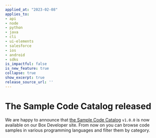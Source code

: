 ```yaml
---
applied_at: "2023-02-08"
applies_to: 
- api
- node
- python
- java
- cli
- ui-elements
- salesforce
- ios
- android
- sdks
is_impactful: false
is_new_feature: true
collapse: true
show_excerpt: true
release_source_url: ''
---
```


# The Sample Code Catalog released

We are happy to announce that [the Sample Code Catalog](https://developer.box.com/sample-code/) `v1.0.0` 
is now available on our Box Developer site. From now on you can browse 
code samples in various programming languages and filter them by category.

